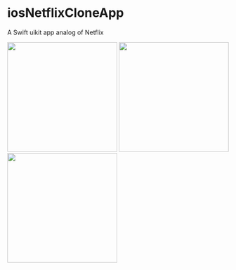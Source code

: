 # iosNetflixCloneApp
A Swift uikit app analog of Netflix

<img src="https://github.com/arshatta/iosNetflixCloneApp/assets/103632834/3e20e143-8878-46a7-b98a-068db1ddf163" width="250">
<img src="https://github.com/arshatta/iosNetflixCloneApp/assets/103632834/3dd69864-e1f8-4d2d-b273-045c2962d7b1" width="250">
<img src="https://github.com/arshatta/iosNetflixCloneApp/assets/103632834/849829bc-2ce2-4d72-954a-c62655a70d7b" width="250">
